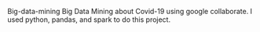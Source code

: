 Big-data-mining
Big Data Mining about Covid-19 using google collaborate. I used python, pandas, and spark to do this project. 
